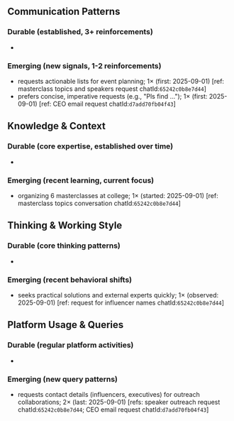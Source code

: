 ## Communication Patterns
### Durable (established, 3+ reinforcements)
- 

### Emerging (new signals, 1-2 reinforcements)
- requests actionable lists for event planning; 1× (first: 2025-09-01) [ref: masterclass topics and speakers request chatId:`65242c0b8e7d44`]
- prefers concise, imperative requests (e.g., "Pls find ..."); 1× (first: 2025-09-01) [ref: CEO email request chatId:`d7add70fb04f43`]

## Knowledge & Context
### Durable (core expertise, established over time)
- 

### Emerging (recent learning, current focus)
- organizing 6 masterclasses at college; 1× (started: 2025-09-01) [ref: masterclass topics conversation chatId:`65242c0b8e7d44`]

## Thinking & Working Style
### Durable (core thinking patterns)
- 

### Emerging (recent behavioral shifts)
- seeks practical solutions and external experts quickly; 1× (observed: 2025-09-01) [ref: request for influencer names chatId:`65242c0b8e7d44`]

## Platform Usage & Queries
### Durable (regular platform activities)
- 

### Emerging (new query patterns)
- requests contact details (influencers, executives) for outreach collaborations; 2× (last: 2025-09-01) [refs: speaker outreach request chatId:`65242c0b8e7d44`; CEO email request chatId:`d7add70fb04f43`]